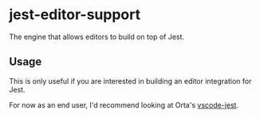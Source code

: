 # jest-editor-support

The engine that allows editors to build on top of Jest. 

## Usage

This is only useful if you are interested in building an editor integration for Jest.

For now as an end user, I'd recommend looking at Orta's [vscode-jest](https://github.com/orta/vscode-jest/).
